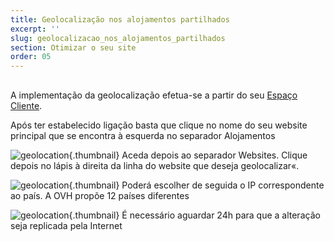 ```yaml
---
title: Geolocalização nos alojamentos partilhados
excerpt: ''
slug: geolocalizacao_nos_alojamentos_partilhados
section: Otimizar o seu site
order: 05
---
```



## 
A implementação da geolocalização efetua-se a partir do seu [Espaço Cliente](https://www.ovh.com/auth/?action=gotomanager&from=https://www.ovh.pt/&ovhSubsidiary=pt).

Após ter estabelecido ligação basta que clique no nome do seu website principal que se encontra à esquerda no separador Alojamentos

![geolocation](images/2792.png){.thumbnail}
Aceda depois ao separador Websites.
Clique depois no lápis à direita da linha do website que deseja geolocalizar«.

![geolocation](images/2793.png){.thumbnail}
Poderá escolher de seguida o IP correspondente ao país.
A OVH propõe 12 países diferentes

![geolocation](images/2794.png){.thumbnail}
É necessário aguardar 24h para que a alteração seja replicada pela Internet

